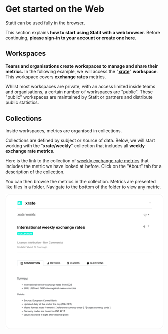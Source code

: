 # Get started on the Web

Statit can be used fully in the browser.

This section explains **how to start using Statit with a web browser**. <!--For the documentation regarding creating workspace and publishing metrics, please head over to the [**web reference**](/reference/web.md).--> Before continuing, **please sign-in to your account or create one [here](https://gostatit.com/sign)**.


## **Workspaces**

**Teams and organisations create workspaces to manage and share their metrics.**  In the following example, we will access the "[**xrate**](https://www.gostatit.com/xrare)" **workspace**. This workspace covers **exchange rates** metrics.

Whilst most workspaces are private, with an access limited inside teams and organisations, a certain number of workspaces are "public". These "public" workspaces are maintained by Statit or partners and distribute public statistics.


## **Collections**

Inside workspaces, metrics are organised in collections.

Collections are defined by subject or source of data. Below, we will start working with the "**xrate/weekly**" collection that includes all **weekly exchange rate metrics**.

Here is the link to the collection of [weekly exchange rate metrics](https://www.gostatit.com/xrate/weekly) that includes the metric we have looked at before. Click on the "About" tab for a description of the collection.

You can then browse the metrics in the collection. Metrics are presented like files in a folder. Navigate to the bottom of the folder to view any metric.

![Collection](/img/gs_web_collection.png)
